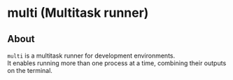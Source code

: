 # multi (Multitask runner)

## About
`multi` is a multitask runner for development environments.  
It enables running more than one process at a time, combining their outputs on the terminal.
